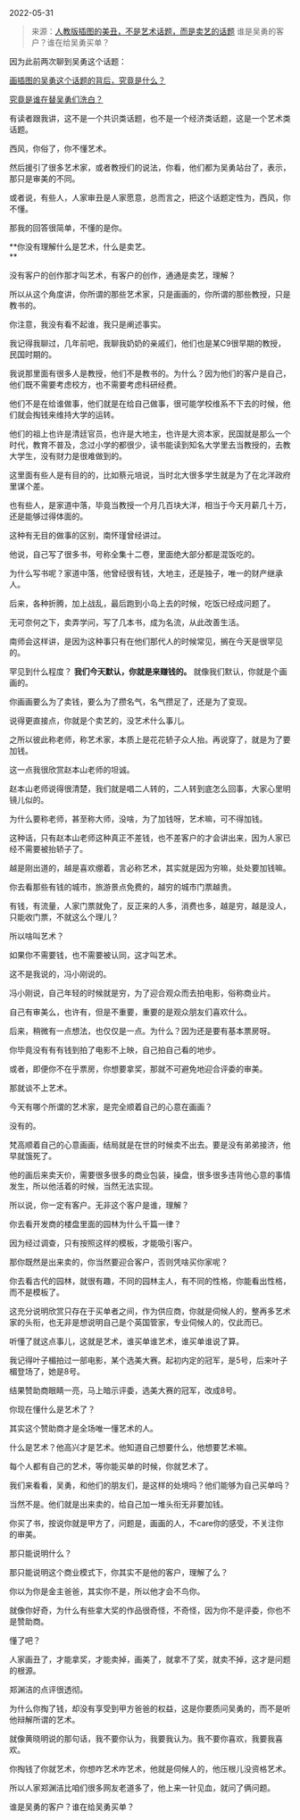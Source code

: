 2022-05-31

> 来源：[人教版插图的美丑，不是艺术话题，而是卖艺的话题](http://mp.weixin.qq.com/s?__biz=MzU3NDc5Nzc0NQ==&mid=2247517295&idx=2&sn=b46b11b225b5793e8986b293bcd0ad98&chksm=fd2e26b1ca59afa7b47b545fb11eca1dd14edf5d5cafe649ce06f170623fc3054b3cc955c82e&scene=27#wechat_redirect)
> 谁是吴勇的客户？谁在给吴勇买单？

因为此前两次聊到吴勇这个话题：  

  

[画插图的吴勇这个话题的背后，究竟是什么？](http://mp.weixin.qq.com/s?__biz=MzU3NDc5Nzc0NQ==&mid=2247517236&idx=2&sn=4ca07b0e0049dedfe16dacc339a2fb3e&chksm=fd2e26eaca59affce4f2627e4569fbc1edbd4facf275538a547f112be690412082dcfe2f81a5&scene=21#wechat_redirect)  

  

[究竟是谁在替吴勇们洗白？](http://mp.weixin.qq.com/s?__biz=MzU3NDc5Nzc0NQ==&mid=2247517254&idx=1&sn=4b83e86e69a56bd67e2375a6820b4d27&chksm=fd2e2698ca59af8e932a9a411879b727971c87f200b561c3e9435cce39ecae3e712f1780cb12&scene=21#wechat_redirect)  

  

有读者跟我讲，这不是一个共识类话题，也不是一个经济类话题，这是一个艺术类话题。

  

西风，你俗了，你不懂艺术。

  

然后援引了很多艺术家，或者教授们的说法，你看，他们都为吴勇站台了，表示，那只是审美的不同。

  

或者说，有些人，人家审丑是人家愿意，总而言之，把这个话题定性为，西风，你不懂。

  

那我的回答很简单，不懂的是你。  

  

 **你没有理解什么是艺术，什么是卖艺。  
**

  

没有客户的创作那才叫艺术，有客户的创作，通通是卖艺，理解？  

  

所以从这个角度讲，你所谓的那些艺术家，只是画画的，你所谓的那些教授，只是教书的。  

  

你注意，我没有看不起谁，我只是阐述事实。  

  

我记得我聊过，几年前吧，我聊我奶奶的亲戚们，他们也是某C9很早期的教授，民国时期的。  

  

我说那里面有很多人是教授，他们不是教书的。为什么？因为他们的客户是自己，他们既不需要考虑校方，也不需要考虑科研经费。

  

他们不是在给谁做事，他们就是在给自己做事，很可能学校维系不下去的时候，他们就会掏钱来维持大学的运转。

  

他们的祖上也许是清廷官员，也许是大地主，也许是大资本家，民国就是那么一个时代，教育不普及，念过小学的都很少，读书能读到知名大学里去当教授的，去教大学生，没有财力是很难做到的。

  

这里面有些人是有目的的，比如蔡元培说，当时北大很多学生就是为了在北洋政府里谋个差。

  

也有些人，是家道中落，毕竟当教授一个月几百块大洋，相当于今天月薪几十万，还是能够过得体面的。

  

这种有无目的做事的区别，南怀瑾曾经讲过。  

  

他说，自己写了很多书，号称全集十二卷，里面绝大部分都是混饭吃的。

  

为什么写书呢？家道中落，他曾经很有钱，大地主，还是独子，唯一的财产继承人。  

  

后来，各种折腾，加上战乱，最后跑到小岛上去的时候，吃饭已经成问题了。  

  

无可奈何之下，卖弄学问，写了几本书，成为名流，从此改善生活。

  

南师会这样讲，是因为这种事只有在他们那代人的时候常见，搁在今天是很罕见的。  

  

罕见到什么程度？ **我们今天默认，你就是来赚钱的。** 就像我们默认，你就是个画画的。

  

你画画要么为了卖钱，要么为了攒名气，名气攒足了，还是为了变现。

  

说得更直接点，你就是个卖艺的，没艺术什么事儿。

  

之所以彼此称老师，称艺术家，本质上是花花轿子众人抬。再说穿了，就是为了要加钱。

  

这一点我很欣赏赵本山老师的坦诚。

  

赵本山老师说得很清楚，我们就是唱二人转的，二人转到底怎么回事，大家心里明镜儿似的。

  

为什么要称老师，甚至称大师，没啥，为了加钱呀，艺术嘛，可不得加钱。

  

这种话，只有赵本山老师这种真正不差钱，也不差客户的才会讲出来，因为人家已经不需要被抬轿子了。

  

越是刚出道的，越是喜欢绷着，言必称艺术，其实就是因为穷嘛，处处要加钱嘛。  

  

你去看那些有钱的城市，旅游景点免费的，越穷的城市门票越贵。  

  

有钱，有流量，人家门票就免了，反正来的人多，消费也多，越是穷，越是没人，只能收门票，不就这么个理儿？  

  

所以啥叫艺术？  

  

如果你不需要钱，也不需要被认同，这才叫艺术。

  

这不是我说的，冯小刚说的。

  

冯小刚说，自己年轻的时候就是穷，为了迎合观众而去拍电影，俗称商业片。

  

自己有审美么，也许有，但是不重要，重要的是观众朋友们喜欢什么。

  

后来，稍微有一点想法，也仅仅是一点。为什么？因为还是要有基本票房呀。

  

你毕竟没有有有钱到拍了电影不上映，自己拍自己看的地步。

  

或者，即便你不在乎票房，你想要拿奖，那就不可避免地迎合评委的审美。

  

那就谈不上艺术。

  

今天有哪个所谓的艺术家，是完全顺着自己的心意在画画？

  

没有的。  

  

梵高顺着自己的心意画画，结局就是在世的时候卖不出去。要是没有弟弟接济，他早就饿死了。

  

他的画后来卖天价，需要很多很多的商业包装，操盘，很多很多违背他心意的事情发生，所以他活着的时候，当然无法实现。

  

所以说，你一定有客户。无非这个客户是谁，理解？

  

你去看开发商的楼盘里面的园林为什么千篇一律？

  

因为经过调查，只有按照这样的模板，才能吸引客户。  

  

那你既然是出来卖的，你当然要迎合客户，否则凭啥买你家呢？

  

你去看古代的园林，就很有趣，不同的园林主人，有不同的性格，你能看出性格，而不是模板了。  

  

这充分说明欣赏只存在于买单者之间，作为供应商，你就是伺候人的，整再多艺术家的头衔，也无非是想说明自己是个英国管家，专业伺候人的，仅此而已。

  

听懂了就这点事儿，这就是艺术，谁买单谁艺术，谁买单谁说了算。  

  

我记得叶子楣拍过一部电影，某个选美大赛。起初内定的冠军，是5号，后来叶子楣登场了，她是8号。  

  

结果赞助商眼睛一亮，马上暗示评委，选美大赛的冠军，改成8号。

  

你现在懂什么是艺术了？

  

其实这个赞助商才是全场唯一懂艺术的人。  

  

什么是艺术？他高兴才是艺术。他知道自己想要什么，他想要艺术嘛。

  

每个人都有自己的艺术，等你能买单的时候，你就艺术了。

  

我们来看看，吴勇，和他们的朋友们，是这样的处境吗？他们能够为自己买单吗？  

  

当然不是。他们就是出来卖的，给自己加一堆头衔无非要加钱。

  

你买了书，按说你就是甲方了，问题是，画画的人，不care你的感受，不关注你的审美。  

  

那只能说明什么？

  

那只能说明这个商业模式下，你其实不是他的客户，理解了么？

  

你以为你是金主爸爸，其实你不是，所以他才会不鸟你。

  

就像你好奇，为什么有些拿大奖的作品很奇怪，不奇怪，因为你不是评委，你也不是赞助商。  

  

懂了吧？

  

人家画丑了，才能拿奖，才能卖掉，画美了，就拿不了奖，就卖不掉，这才是问题的根源。

  

郑渊洁的点评很透彻。

  

为什么你掏了钱，却没有享受到甲方爸爸的权益，这是你要质问吴勇的，而不是听他辩解所谓的艺术。

  

就像黄晓明说的那句话，我不要你认为，我要我认为。我不要你喜欢，我要我喜欢。  

  

你掏钱了你就艺术，你想咋艺术咋艺术，他就是伺候人的，他压根儿没资格艺术。

  

所以人家郑渊洁比咱们很多网友老道多了，他上来一针见血，就问了俩问题。  

  

谁是吴勇的客户？谁在给吴勇买单？

  

